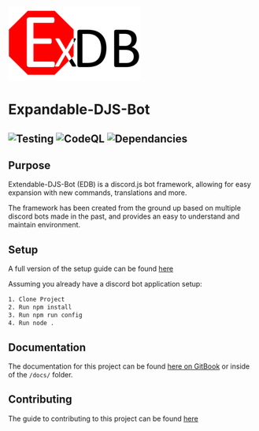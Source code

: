 ![logo](/assets/logo_269x150.png)
# Expandable-DJS-Bot
## ![Testing](https://github.com/AngelNull/expandable-djs-bot/workflows/Testing/badge.svg) ![CodeQL](https://github.com/AngelNull/expandable-djs-bot/workflows/CodeQL/badge.svg) ![Dependancies](https://status.david-dm.org/gh/AngelNull/expandable-djs-bot.svg)
## Purpose
Extendable-DJS-Bot (EDB) is a discord.js bot framework, allowing for easy expansion with new commands, translations and more. 

The framework has been created from the ground up based on multiple discord bots made in the past, and provides an easy to understand and maintain environment.

## Setup
A full version of the setup guide can be found [here](https://angelnull.gitbook.io/edb/installation/getting-setup)

Assuming you already have a discord bot application setup:
```
1. Clone Project
2. Run npm install
3. Run npm run config 
4. Run node .
````
## Documentation
The documentation for this project can be found [here on GitBook](https://angelnull.gitbook.io/edb/) or inside of the `/docs/` folder. 

## Contributing
The guide to contributing to this project can be found [here](https://angelnull.gitbook.io/edb/contributing/contributing-guide)
